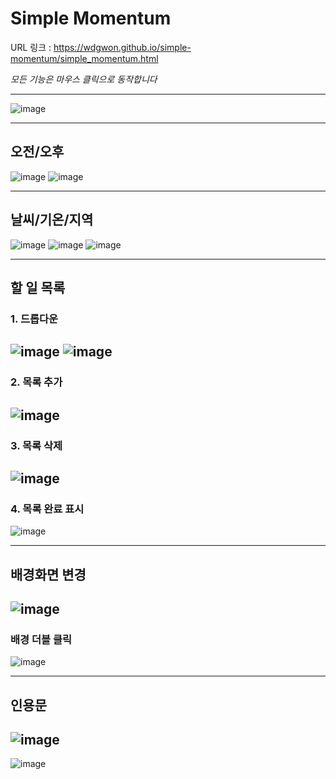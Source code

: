 # Simple Momentum


URL 링크 : https://wdgwon.github.io/simple-momentum/simple_momentum.html


*모든 기능은 마우스 클릭으로 동작합니다*


---
![image](https://github.com/wdgWon/simple-momentum/assets/128919388/099c469e-fe21-4b78-877e-5f62bbf0aca2)


***


## 오전/오후
![image](https://github.com/wdgWon/simple-momentum/assets/128919388/bd161de5-5041-464c-a010-86159f728aa0)
![image](https://github.com/wdgWon/simple-momentum/assets/128919388/c50673df-e0e6-4103-b74e-f85f9d745a05)


***


## 날씨/기온/지역
![image](https://github.com/wdgWon/simple-momentum/assets/128919388/ee9b3be0-d783-4ee8-a1a0-a5e0699806a7)
![image](https://github.com/wdgWon/simple-momentum/assets/128919388/38163372-366b-4928-b240-1e98c2a71103)
![image](https://github.com/wdgWon/simple-momentum/assets/128919388/64a8fe10-2df6-44d6-b3dc-0575bde44591)


***

## 할 일 목록

### 1. 드롭다운

![image](https://github.com/wdgWon/simple-momentum/assets/128919388/44c573af-b2af-412f-97bd-cca19bae0972)
![image](https://github.com/wdgWon/simple-momentum/assets/128919388/a4a3ff30-2a28-423c-89db-4a92bd81e187)
---

### 2. 목록 추가

![image](https://github.com/wdgWon/simple-momentum/assets/128919388/5b0c65bf-6432-4b67-ad1b-26d5e3ead43e)
---

### 3. 목록 삭제

![image](https://github.com/wdgWon/simple-momentum/assets/128919388/d89afb04-9d52-4e12-a63c-518dadb566b1)
---

### 4. 목록 완료 표시

![image](https://github.com/wdgWon/simple-momentum/assets/128919388/46ea8d22-15ca-4376-9983-a321bf81d018)


***

## 배경화면 변경
![image](https://github.com/wdgWon/simple-momentum/assets/128919388/465a6239-12e0-4fc4-b0d0-44b8227757c1)
---

### 배경 더블 클릭
![image](https://github.com/wdgWon/simple-momentum/assets/128919388/0041a761-4383-41c9-8aa8-c95e2c17af7c)



***


## 인용문
![image](https://github.com/wdgWon/simple-momentum/assets/128919388/ae6c4bc1-ac52-45e5-9177-822dc488e671)
---
![image](https://github.com/wdgWon/simple-momentum/assets/128919388/5f42e59d-17f7-4bb7-9ffc-298a0eafa82d)


